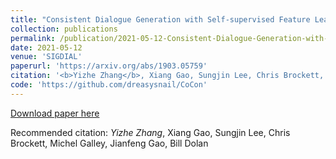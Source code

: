 ```yaml
---
title: "Consistent Dialogue Generation with Self-supervised Feature Learning."
collection: publications
permalink: /publication/2021-05-12-Consistent-Dialogue-Generation-with-Self-supervised-Feature-Learning
date: 2021-05-12
venue: 'SIGDIAL'
paperurl: 'https://arxiv.org/abs/1903.05759'
citation: '<b>Yizhe Zhang</b>, Xiang Gao, Sungjin Lee, Chris Brockett, Michel Galley, Jianfeng Gao, Bill Dolan'
code: 'https://github.com/dreasysnail/CoCon'
---
```


[Download paper here](https://arxiv.org/abs/1903.05759)

Recommended citation: *Yizhe Zhang*, Xiang Gao, Sungjin Lee, Chris Brockett, Michel Galley, Jianfeng Gao, Bill Dolan